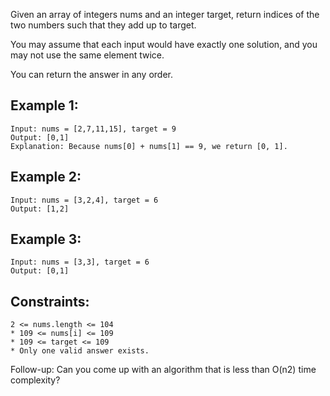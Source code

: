 Given an array of integers nums and an integer target, return indices of the two numbers such that they add up to target.

You may assume that each input would have exactly one solution, and you may not use the same element twice.

You can return the answer in any order.

 

## Example 1:

```
Input: nums = [2,7,11,15], target = 9
Output: [0,1]
Explanation: Because nums[0] + nums[1] == 9, we return [0, 1].
```

## Example 2:

```
Input: nums = [3,2,4], target = 6
Output: [1,2]
``` 

## Example 3:

```
Input: nums = [3,3], target = 6
Output: [0,1]
```
 

## Constraints:

```
2 <= nums.length <= 104
* 109 <= nums[i] <= 109
* 109 <= target <= 109
* Only one valid answer exists.
```

Follow-up: Can you come up with an algorithm that is less than O(n2) time complexity?